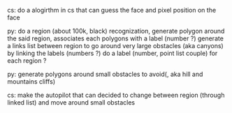 cs:
do a alogirthm in cs that can guess the face and pixel position on the face

py:
do a region (about 100k, black) recognization, generate polygon around the said region, associates each polygons with a label (number ?)
generate a links list between region to go around very large obstacles (aka canyons) by linking the labels (numbers ?)
do a label (number, point list couple) for each region ?

py:
generate polygons around small obstacles to avoid(, aka hill and mountains cliffs)

cs:
make the autopilot that can decided to change between region (through linked list) and move around small obstacles